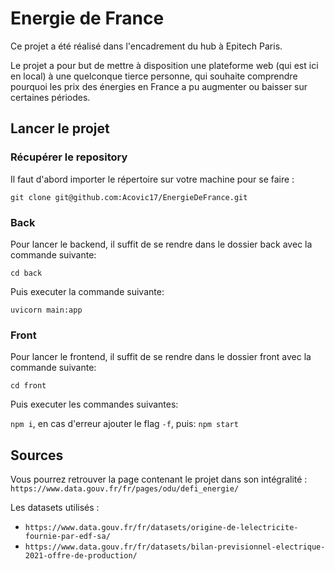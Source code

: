 # Energie de France

Ce projet a été réalisé dans l'encadrement du hub à Epitech Paris.

Le projet a pour but de mettre à disposition une plateforme web (qui est ici en local) à une quelconque tierce personne, qui souhaite comprendre pourquoi les prix des énergies en France a pu augmenter ou baisser sur certaines périodes.

## Lancer le projet

### Récupérer le repository

Il faut d'abord importer le répertoire sur votre machine pour se faire :

`git clone git@github.com:Acovic17/EnergieDeFrance.git`


### Back

Pour lancer le backend, il suffit de se rendre dans le dossier back avec la commande suivante:

`cd back`

Puis executer la commande suivante:

`uvicorn main:app`

### Front

Pour lancer le frontend, il suffit de se rendre dans le dossier front avec la commande suivante:

`cd front`

Puis executer les commandes suivantes:

`npm i`, en cas d'erreur ajouter le flag `-f`, puis:
`npm start`

## Sources

Vous pourrez retrouver la page contenant le projet dans son intégralité : `https://www.data.gouv.fr/fr/pages/odu/defi_energie/`

Les datasets utilisés :
- `https://www.data.gouv.fr/fr/datasets/origine-de-lelectricite-fournie-par-edf-sa/`
- `https://www.data.gouv.fr/fr/datasets/bilan-previsionnel-electrique-2021-offre-de-production/`